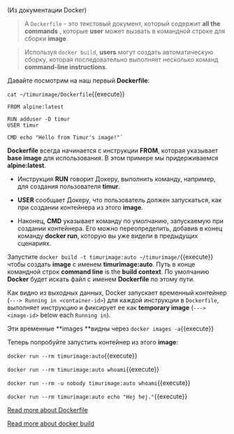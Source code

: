 (Из документации Docker)

> A `Dockerfile` - это текстовый документ, который содержит **all the commands** , которые **user** может вызвать в командной строке для сборки **image**.

> Используя `docker build`, **users** могут создать автоматическую сборку, которая последовательно выполняет несколько команд **command-line instructions**.

Давайте посмотрим на наш первый **Dockerfile**:

`cat ~/timurimage/Dockerfile`{{execute}}

    FROM alpine:latest

    RUN adduser -D timur
    USER timur

    CMD echo "Hello from Timur's image!"`

**Dockerfile** всегда начинается с инструкции **FROM**, которая указывает **base image** для использования. В этом примере мы придерживаемся **alpine:latest**.

* Инструкция **RUN** говорит Докеру, выполнить команду, например, для создания пользователя **timur**.

* **USER** сообщает Докеру, что пользователь должен запускаться, как при создании контейнера из этого **image**.

* Наконец, **CMD** указывает команду по умолчанию, запускаемую при создании контейнера. Его можно переопределить, добавив в конец команду **docker run**, которую вы уже видели в предыдущих сценариях.

Запустите `docker build -t timurimage:auto ~/timurimage/`{{execute}} чтобы создать **image** с именем **timurimage:auto**. Путь в конце командной строк **command line** is the **build context**. По умолчанию **Docker** будет искать файл с именем **Dockerfile** по этому пути.

Как видно из выходных данных, Docker запускает временный контейнер (`---> Running in <container-id>`) для каждой инструкции в  `Dockerfile`, выполняет инструкцию и фиксирует ее как **temporary image** (`---> <image-id>` below each `Running in`).

Эти временные **images **видны через `docker images -a`{{execute}}

Теперь попробуйте запустить контейнер из этого **image**:

`docker run --rm timurimage:auto`{{execute}}

`docker run --rm timurimage:auto whoami`{{execute}}

`docker run --rm -u nobody timurimage:auto whoami`{{execute}}

`docker run --rm timurimage:auto echo "Hej hej."`{{execute}}

[Read more about Dockerfile](https://docs.docker.com/engine/reference/builder/)

[Read more about docker build](https://docs.docker.com/engine/reference/commandline/build/)
